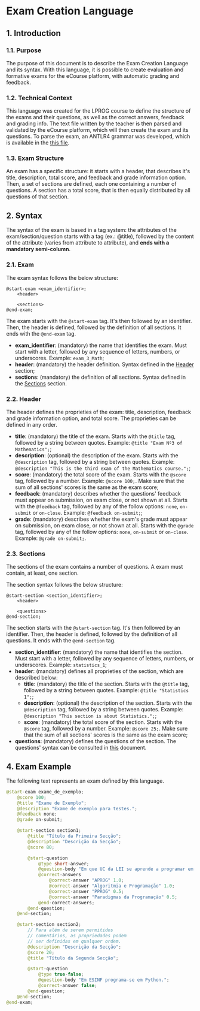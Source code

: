 # Exam Creation Language

## 1. Introduction

### 1.1. Purpose

The purpose of this document is to describe the Exam Creation Language and its syntax.
With this language, it is possible to create evaluation and formative exams for the eCourse platform, with automatic grading and feedback.

### 1.2. Technical Context

This language was created for the LPROG course to define the structure of the exams and their questions, as well as the correct answers, feedback and grading info.
The text file written by the teacher is then parsed and validated by the eCourse platform, which will then create the exam and its questions. To parse the exam, an ANTLR4 grammar was developed, which is available in the [this file](/ecourse.core/src/main/java/eapli/ecourse/exammanagement/domain/grammars/Exam/Exam.g4).

### 1.3. Exam Structure

An exam has a specific structure: it starts with a header, that describes it's title, description, total score, and feedback and grade information option.
Then, a set of sections are defined, each one containing a number of questions. A section has a total score, that is then equally distributed by all questions of that section.

## 2. Syntax

The syntax of the exam is based in a tag system: the attributes of the exam/section/question starts with a tag (ex.: @title), followed by the content of the attribute (varies from attribute to attribute), and **ends with a mandatory semi-column**.

### 2.1. Exam

The exam syntax follows the below structure:

```
@start-exam <exam_identifier>;
    <header>

    <sections>
@end-exam;
```

The exam starts with the `@start-exam` tag. It's then followed by an identifier.
Then, the header is defined, followed by the definition of all sections.
It ends with the  `@end-exam` tag.

- **exam_identifier**: (mandatory) the name that identifies the exam. Must start with a letter, followed by any sequence of letters, numbers, or underscores. Example: `exam_3_Math`;
- **header**: (mandatory) the header definition. Syntax defined in the [Header](#22-header) section;
- **sections**: (mandatory) the definition of all sections. Syntax defined in the [Sections](##23-sections) section.

### 2.2. Header

The header defines the proprieties of the exam: title, description, feedback and grade information option, and total score.
The proprieties can be defined in any order.

- **title**: (mandatory) the title of the exam. Starts with the `@title` tag, followed by a string between quotes. Example: `@title "Exam Nº3 of Mathematics";`;
- **description**: (optional) the description of the exam. Starts with the `@description` tag, followed by a string between quotes. Example: `@description "This is the third exam of the Mathematics course.";`;
- **score**: (mandatory) the total score of the exam. Starts with the `@score` tag, followed by a number. Example: `@score 100;`. Make sure that the sum of all sections' scores is the same as the exam score;
- **feedback**: (mandatory) describes whether the questions' feedback must appear on submission, on exam close, or not shown at all. Starts with the `@feedback` tag, followed by any of the follow options: `none`, `on-submit` or `on-close`. Example: `@feedback on-submit;`;
- **grade**: (mandatory) describes whether the exam's grade must appear on submission, on exam close, or not shown at all. Starts with the `@grade` tag, followed by any of the follow options: `none`, `on-submit` or `on-close`. Example: `@grade on-submit;`.

### 2.3. Sections

The sections of the exam contains a number of questions. A exam must contain, at least, one section.

The section syntax follows the below structure:

```
@start-section <section_identifier>;
    <header>

    <questions>
@end-section;
```

The section starts with the `@start-section` tag. It's then followed by an identifier.
Then, the header is defined, followed by the definition of all questions.
It ends with the  `@end-section` tag.

- **section_identifier**: (mandatory) the name that identifies the section. Must start with a letter, followed by any sequence of letters, numbers, or underscores. Example: `statistics_1`;
- **header**: (mandatory) defines all proprieties of the section, which are described below:
    - **title**: (mandatory) the title of the section. Starts with the `@title` tag, followed by a string between quotes. Example: `@title "Statistics 1";`;
    - **description**: (optional) the description of the section. Starts with the `@description` tag, followed by a string between quotes. Example: `@description "This section is about Statistics.";`;
    - **score**: (mandatory) the total score of the section. Starts with the `@score` tag, followed by a number. Example: `@score 25;`. Make sure that the sum of all sections' scores is the same as the exam score;
- **questions**: (mandatory) defines the questions of the section. The questions' syntax can be consulted in [this](/docs/sprint-b/us20-2007/README.md) document.

## 4. Exam Example

The following text represents an exam defined by this language.

```java
@start-exam exame_de_exemplo;
    @score 100;
    @title "Exame de Exemplo";
    @description "Exame de exemplo para testes.";
    @feedback none;
    @grade on-submit;

    @start-section section1;
        @title "Título da Primeira Secção";
        @description "Descrição da Secção";
        @score 80;

        @start-question
            @type short-answer;
            @question-body "Em que UC da LEI se aprende a programar em Java?";
            @correct-answers
                @correct-answer "APROG" 1.0;
                @correct-answer "Algoritmia e Programação" 1.0;
                @correct-answer "PPROG" 0.5;
                @correct-answer "Paradigmas da Programação" 0.5;
            @end-correct-answers;
        @end-question;
    @end-section;

    @start-section section2;
        // Para além de serem permitidos
        // comentários, as propriedades podem
        // ser definidas em qualquer ordem.
        @description "Descrição da Secção";
        @score 20;
        @title "Título da Segunda Secção";

        @start-question
            @type true-false;
            @question-body "Em ESINF programa-se em Python.";
            @correct-answer false;
        @end-question;
    @end-section;
@end-exam;
```
